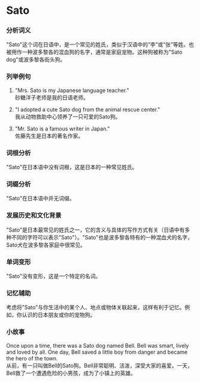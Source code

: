 # Sato

### 分析词义

  

"Sato"这个词在日语中，是一个常见的姓氏，类似于汉语中的“李”或“张”等姓。也被用作一种波多黎各的混血狗的名字，通常是家庭宠物。这种狗被称为"Sato dog"或波多黎各街头狗。

  

### 列举例句

  

1.  "Mrs. Sato is my Japanese language teacher."  
    砂糖洋子老师是我的日语老师。
    
      
    
2.  "I adopted a cute Sato dog from the animal rescue center."  
    我从动物救助中心领养了一只可爱的Sato狗。
    
      
    
3.  "Mr. Sato is a famous writer in Japan."  
    佐藤先生是日本的著名作家。
    
      
    

  

### 词根分析

  

"Sato"在日本语中没有词根，这是日本的一种常见姓氏。

  

### 词缀分析

  

"Sato"在日本语中并无词缀。

  

### 发展历史和文化背景

  

"Sato"是日本最常见的姓氏之一，它的含义与具体的写作方式有关（日语中有多种不同的字符可以表示"Sato"）。"Sato"也是波多黎各特有的一种混血犬的名字，Sato犬在波多黎各家庭中很常见。

  

### 单词变形

  

"Sato"没有变形，这是一个特定的名词。

  

### 记忆辅助

  

考虑将"Sato"与你生活中的某个人、地点或物体关联起来，这样有利于记忆。例如，你认识的日本朋友或你的宠物狗。

  

### 小故事

  

Once upon a time, there was a Sato dog named Bell. Bell was smart, lively and loved by all. One day, Bell saved a little boy from danger and became the hero of the town.  
从前，有一只叫做Bell的Sato狗。Bell非常聪明、活泼，深受大家的喜爱。一天，Bell救了一个遭遇危险的小男孩，成为了小镇上的英雄。
